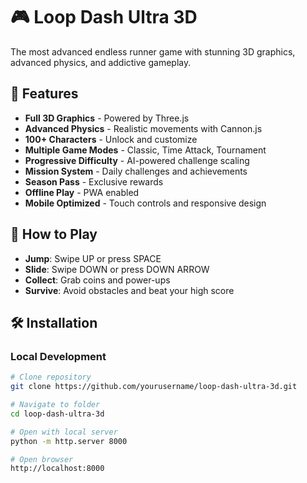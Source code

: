 # 🎮 Loop Dash Ultra 3D

The most advanced endless runner game with stunning 3D graphics, advanced physics, and addictive gameplay.

## 🚀 Features

- **Full 3D Graphics** - Powered by Three.js
- **Advanced Physics** - Realistic movements with Cannon.js
- **100+ Characters** - Unlock and customize
- **Multiple Game Modes** - Classic, Time Attack, Tournament
- **Progressive Difficulty** - AI-powered challenge scaling
- **Mission System** - Daily challenges and achievements
- **Season Pass** - Exclusive rewards
- **Offline Play** - PWA enabled
- **Mobile Optimized** - Touch controls and responsive design

## 🎯 How to Play

- **Jump**: Swipe UP or press SPACE
- **Slide**: Swipe DOWN or press DOWN ARROW
- **Collect**: Grab coins and power-ups
- **Survive**: Avoid obstacles and beat your high score

## 🛠️ Installation

### Local Development

```bash
# Clone repository
git clone https://github.com/yourusername/loop-dash-ultra-3d.git

# Navigate to folder
cd loop-dash-ultra-3d

# Open with local server
python -m http.server 8000

# Open browser
http://localhost:8000
